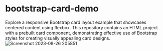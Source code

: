# bootstrap-card-demo

Explore a responsive Bootstrap card layout example that showcases centered content using flexbox. This repository contains an HTML project with a prebuilt card component, demonstrating effective use of Bootstrap styles for creating visually appealing card designs.
![Screenshot 2023-08-26 205851](https://github.com/Karthik07k/bootstrap-card-demo/assets/117428424/9cda93e9-2cf7-434d-b819-fe3ff4041043)

